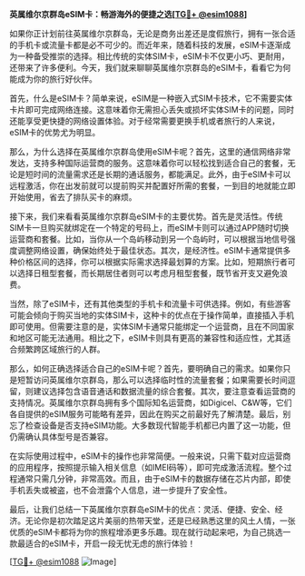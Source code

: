 **英属维尔京群岛eSIM卡：畅游海外的便捷之选[[TG💪+ @esim1088](https://t.me/s/esim1088)]**

如果你正计划前往英属维尔京群岛，无论是商务出差还是度假旅行，拥有一张合适的手机卡或流量卡都是必不可少的。而近年来，随着科技的发展，eSIM卡逐渐成为一种备受推崇的选择。相比传统的实体SIM卡，eSIM卡不仅更小巧、更耐用，还带来了许多便利。今天，我们就来聊聊英属维尔京群岛的eSIM卡，看看它为何能成为你的旅行好伙伴。

首先，什么是eSIM卡？简单来说，eSIM是一种嵌入式SIM卡技术，它不需要实体卡片即可完成网络连接。这意味着你无需担心丢失或损坏实体SIM卡的问题，同时还能享受更快捷的网络设置体验。对于经常需要更换手机或者旅行的人来说，eSIM卡的优势尤为明显。

那么，为什么选择在英属维尔京群岛使用eSIM卡呢？首先，这里的通信网络非常发达，支持多种国际运营商的服务。这意味着你可以轻松找到适合自己的套餐，无论是短时间的流量需求还是长期的通话服务，都能满足。此外，由于eSIM卡可以远程激活，你在出发前就可以提前购买并配置好所需的套餐，一到目的地就能立即开始使用，省去了排队买卡的麻烦。

接下来，我们来看看英属维尔京群岛eSIM卡的主要优势。首先是灵活性。传统SIM卡一旦购买就绑定在一个特定的号码上，而eSIM卡则可以通过APP随时切换运营商和套餐。比如，当你从一个岛屿移动到另一个岛屿时，可以根据当地信号强度调整网络设置，确保始终处于最佳状态。其次，是经济性。eSIM卡通常提供多种价格区间的选择，你可以根据实际需求选择最划算的方案。比如，短期旅行者可以选择日租型套餐，而长期居住者则可以考虑月租型套餐，既节省开支又避免浪费。

当然，除了eSIM卡，还有其他类型的手机卡和流量卡可供选择。例如，有些游客可能会倾向于购买当地的实体SIM卡，这种卡的优点在于操作简单，直接插入手机即可使用。但需要注意的是，实体SIM卡通常只能绑定一个运营商，且在不同国家和地区可能无法通用。相比之下，eSIM卡则具有更高的兼容性和适应性，尤其适合频繁跨区域旅行的人群。

那么，如何正确选择适合自己的eSIM卡呢？首先，要明确自己的需求。如果你只是短暂访问英属维尔京群岛，那么可以选择临时性的流量套餐；如果需要长时间逗留，则建议选择包含语音通话和数据流量的综合套餐。其次，要注意查看运营商的支持情况。英属维尔京群岛拥有多个国际知名运营商，如Digicel、C&W等，它们各自提供的eSIM服务可能略有差异，因此在购买之前最好先了解清楚。最后，别忘了检查设备是否支持eSIM功能。大多数现代智能手机都已内置了这一功能，但仍需确认具体型号是否兼容。

在实际使用过程中，eSIM卡的操作也非常简便。一般来说，只需下载对应运营商的应用程序，按照提示输入相关信息（如IMEI码等），即可完成激活流程。整个过程通常只需几分钟，非常高效。而且，由于eSIM卡的数据存储在芯片内部，即使手机丢失或被盗，也不会泄露个人信息，进一步提升了安全性。

最后，让我们总结一下英属维尔京群岛eSIM卡的优点：灵活、便捷、安全、经济。无论你是初次踏足这片美丽的热带天堂，还是已经熟悉这里的风土人情，一张优质的eSIM卡都将为你的旅程增添更多乐趣。现在就行动起来吧，为自己挑选一款最适合的eSIM卡，开启一段无忧无虑的旅行体验！

[[TG💪+ @esim1088](https://t.me/s/esim1088) ![Image](https://i.postimg.cc/4NQfJmqS/Snipaste-2025-05-13-00-14-12.png)]